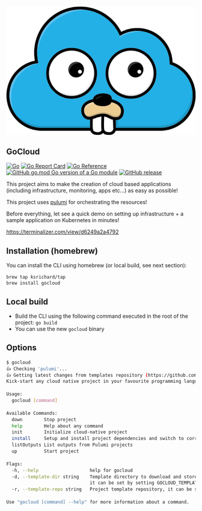 ![Logo](images/logo.png)

GoCloud
---
[![Go](https://github.com/ksrichard/gocloud/actions/workflows/release.yml/badge.svg)](https://github.com/ksrichard/gocloud/actions/workflows/release.yml)
[![Go Report Card](https://goreportcard.com/badge/github.com/ksrichard/gocloud)](https://goreportcard.com/report/github.com/ksrichard/gocloud)
[![Go Reference](https://pkg.go.dev/badge/github.com/ksrichard/gocloud.svg)](https://pkg.go.dev/github.com/ksrichard/gocloud)
[![GitHub go.mod Go version of a Go module](https://img.shields.io/github/go-mod/go-version/ksrichard/gocloud.svg)](https://github.com/ksrichard/gocloud)
[![GitHub release](https://img.shields.io/github/release/ksrichard/gocloud.svg)](https://github.com/ksrichard/gocloud/releases/latest/)


This project aims to make the creation of cloud based applications (including infrastructure, monitoring, apps etc...)
as easy as possible!

This project uses [pulumi](https://pulumi.com) for orchestrating the resources!

Before everything, let see a quick demo on setting up infrastructure + a sample application on Kubernetes in minutes!

https://terminalizer.com/view/d6249a2a4792


## Installation (homebrew)
You can install the CLI using homebrew (or local build, see next section):
```
brew tap ksrichard/tap
brew install gocloud
```

## Local build
- Build the CLI using the following command executed in the root of the project: `go build`
- You can use the new `gocloud` binary

## Options
```bash
$ gocloud
👍 Checking 'pulumi'...
👍 Getting latest changes from templates repository (https://github.com/ksrichard/gocloud-templates)...
Kick-start any cloud native project in your favourite programming language

Usage:
  gocloud [command]

Available Commands:
  down        Stop project
  help        Help about any command
  init        Initialize cloud-native project
  install     Setup and install project dependencies and switch to correct context
  listOutputs List outputs from Pulumi projects
  up          Start project

Flags:
  -h, --help                   help for gocloud
  -d, --template-dir string    Template directory to download and store project templates,
                               it can be set by setting GOCLOUD_TEMPLATE_DIR env variable as well (default "/Users/klavorar/gocloud-templates")
  -r, --template-repo string   Project template repository, it can be set by setting GOCLOUD_TEMPLATE_REPOSITORY env variable as well (default "https://github.com/ksrichard/gocloud-templates")

Use "gocloud [command] --help" for more information about a command.
```